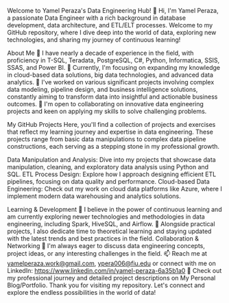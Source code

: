 Welcome to Yamel Peraza's Data Engineering Hub!
👋 Hi, I'm Yamel Peraza, a passionate Data Engineer with a rich background in database development, data architecture, and ETL/ELT processes. Welcome to my GitHub repository, where I dive deep into the world of data, exploring new technologies, and sharing my journey of continuous learning!

About Me
🌱 I have nearly a decade of experience in the field, with proficiency in T-SQL, Teradata, PostgreSQL, C#, Python, Informatica, SSIS, SSAS, and Power BI.
🔭 Currently, I'm focusing on expanding my knowledge in cloud-based data solutions, big data technologies, and advanced data analytics.
💼 I've worked on various significant projects involving complex data modeling, pipeline design, and business intelligence solutions, constantly aiming to transform data into insightful and actionable business outcomes.
🤝 I'm open to collaborating on innovative data engineering projects and keen on applying my skills to solve challenging problems.

My GitHub Projects
Here, you'll find a collection of projects and exercises that reflect my learning journey and expertise in data engineering. These projects range from basic data manipulations to complex data pipeline constructions, each serving as a stepping stone in my professional growth.

Data Manipulation and Analysis: Dive into my projects that showcase data manipulation, cleaning, and exploratory data analysis using Python and SQL.
ETL Process Design: Explore how I approach designing efficient ETL pipelines, focusing on data quality and performance.
Cloud-based Data Engineering: Check out my work on cloud data platforms like Azure, where I implement modern data warehousing and analytics solutions.

Learning & Development
🌟 I believe in the power of continuous learning and am currently exploring newer technologies and methodologies in data engineering, including Spark, HiveSQL, and Airflow.
📘 Alongside practical projects, I also dedicate time to theoretical learning and staying updated with the latest trends and best practices in the field.
Collaboration & Networking
💬 I'm always eager to discuss data engineering concepts, project ideas, or any interesting challenges in the field.
📫 Reach me at yamelperaza.work@gmail.com, ypera006@fiu.edu or connect with me on LinkedIn: https://www.linkedin.com/in/yamel-peraza-6a35b1a0
📝 Check out my professional journey and detailed project descriptions on My Personal Blog/Portfolio.
Thank you for visiting my repository. Let's connect and explore the endless possibilities in the world of data!
